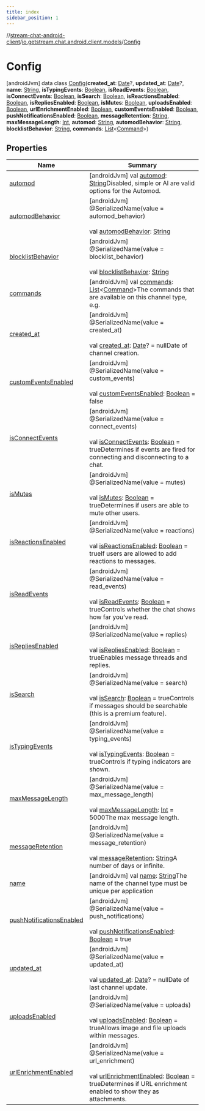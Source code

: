 ```yaml
---
title: index
sidebar_position: 1
---
```

//[stream-chat-android-client](../../../index.md)/[io.getstream.chat.android.client.models](../index.md)/[Config](index.md)



# Config  
 [androidJvm] data class [Config](index.md)(**created_at**: [Date](https://developer.android.com/reference/kotlin/java/util/Date.html)?, **updated_at**: [Date](https://developer.android.com/reference/kotlin/java/util/Date.html)?, **name**: [String](https://kotlinlang.org/api/latest/jvm/stdlib/kotlin/-string/index.html), **isTypingEvents**: [Boolean](https://kotlinlang.org/api/latest/jvm/stdlib/kotlin/-boolean/index.html), **isReadEvents**: [Boolean](https://kotlinlang.org/api/latest/jvm/stdlib/kotlin/-boolean/index.html), **isConnectEvents**: [Boolean](https://kotlinlang.org/api/latest/jvm/stdlib/kotlin/-boolean/index.html), **isSearch**: [Boolean](https://kotlinlang.org/api/latest/jvm/stdlib/kotlin/-boolean/index.html), **isReactionsEnabled**: [Boolean](https://kotlinlang.org/api/latest/jvm/stdlib/kotlin/-boolean/index.html), **isRepliesEnabled**: [Boolean](https://kotlinlang.org/api/latest/jvm/stdlib/kotlin/-boolean/index.html), **isMutes**: [Boolean](https://kotlinlang.org/api/latest/jvm/stdlib/kotlin/-boolean/index.html), **uploadsEnabled**: [Boolean](https://kotlinlang.org/api/latest/jvm/stdlib/kotlin/-boolean/index.html), **urlEnrichmentEnabled**: [Boolean](https://kotlinlang.org/api/latest/jvm/stdlib/kotlin/-boolean/index.html), **customEventsEnabled**: [Boolean](https://kotlinlang.org/api/latest/jvm/stdlib/kotlin/-boolean/index.html), **pushNotificationsEnabled**: [Boolean](https://kotlinlang.org/api/latest/jvm/stdlib/kotlin/-boolean/index.html), **messageRetention**: [String](https://kotlinlang.org/api/latest/jvm/stdlib/kotlin/-string/index.html), **maxMessageLength**: [Int](https://kotlinlang.org/api/latest/jvm/stdlib/kotlin/-int/index.html), **automod**: [String](https://kotlinlang.org/api/latest/jvm/stdlib/kotlin/-string/index.html), **automodBehavior**: [String](https://kotlinlang.org/api/latest/jvm/stdlib/kotlin/-string/index.html), **blocklistBehavior**: [String](https://kotlinlang.org/api/latest/jvm/stdlib/kotlin/-string/index.html), **commands**: [List](https://kotlinlang.org/api/latest/jvm/stdlib/kotlin.collections/-list/index.html)&lt;[Command](../Command/index.md)&gt;)   


## Properties  
  
|  Name |  Summary | 
|---|---|
| <a name="io.getstream.chat.android.client.models/Config/automod/#/PointingToDeclaration/"></a>[automod](automod.md)| <a name="io.getstream.chat.android.client.models/Config/automod/#/PointingToDeclaration/"></a> [androidJvm] val [automod](automod.md): [String](https://kotlinlang.org/api/latest/jvm/stdlib/kotlin/-string/index.html)Disabled, simple or AI are valid options for the Automod.   <br/>|
| <a name="io.getstream.chat.android.client.models/Config/automodBehavior/#/PointingToDeclaration/"></a>[automodBehavior](automodBehavior.md)| <a name="io.getstream.chat.android.client.models/Config/automodBehavior/#/PointingToDeclaration/"></a> [androidJvm] @SerializedName(value = automod_behavior)  <br/>  <br/>val [automodBehavior](automodBehavior.md): [String](https://kotlinlang.org/api/latest/jvm/stdlib/kotlin/-string/index.html)   <br/>|
| <a name="io.getstream.chat.android.client.models/Config/blocklistBehavior/#/PointingToDeclaration/"></a>[blocklistBehavior](blocklistBehavior.md)| <a name="io.getstream.chat.android.client.models/Config/blocklistBehavior/#/PointingToDeclaration/"></a> [androidJvm] @SerializedName(value = blocklist_behavior)  <br/>  <br/>val [blocklistBehavior](blocklistBehavior.md): [String](https://kotlinlang.org/api/latest/jvm/stdlib/kotlin/-string/index.html)   <br/>|
| <a name="io.getstream.chat.android.client.models/Config/commands/#/PointingToDeclaration/"></a>[commands](commands.md)| <a name="io.getstream.chat.android.client.models/Config/commands/#/PointingToDeclaration/"></a> [androidJvm] val [commands](commands.md): [List](https://kotlinlang.org/api/latest/jvm/stdlib/kotlin.collections/-list/index.html)&lt;[Command](../Command/index.md)&gt;The commands that are available on this channel type, e.g.   <br/>|
| <a name="io.getstream.chat.android.client.models/Config/created_at/#/PointingToDeclaration/"></a>[created_at](created_at.md)| <a name="io.getstream.chat.android.client.models/Config/created_at/#/PointingToDeclaration/"></a> [androidJvm] @SerializedName(value = created_at)  <br/>  <br/>val [created_at](created_at.md): [Date](https://developer.android.com/reference/kotlin/java/util/Date.html)? = nullDate of channel creation.   <br/>|
| <a name="io.getstream.chat.android.client.models/Config/customEventsEnabled/#/PointingToDeclaration/"></a>[customEventsEnabled](customEventsEnabled.md)| <a name="io.getstream.chat.android.client.models/Config/customEventsEnabled/#/PointingToDeclaration/"></a> [androidJvm] @SerializedName(value = custom_events)  <br/>  <br/>val [customEventsEnabled](customEventsEnabled.md): [Boolean](https://kotlinlang.org/api/latest/jvm/stdlib/kotlin/-boolean/index.html) = false   <br/>|
| <a name="io.getstream.chat.android.client.models/Config/isConnectEvents/#/PointingToDeclaration/"></a>[isConnectEvents](isConnectEvents.md)| <a name="io.getstream.chat.android.client.models/Config/isConnectEvents/#/PointingToDeclaration/"></a> [androidJvm] @SerializedName(value = connect_events)  <br/>  <br/>val [isConnectEvents](isConnectEvents.md): [Boolean](https://kotlinlang.org/api/latest/jvm/stdlib/kotlin/-boolean/index.html) = trueDetermines if events are fired for connecting and disconnecting to a chat.   <br/>|
| <a name="io.getstream.chat.android.client.models/Config/isMutes/#/PointingToDeclaration/"></a>[isMutes](isMutes.md)| <a name="io.getstream.chat.android.client.models/Config/isMutes/#/PointingToDeclaration/"></a> [androidJvm] @SerializedName(value = mutes)  <br/>  <br/>val [isMutes](isMutes.md): [Boolean](https://kotlinlang.org/api/latest/jvm/stdlib/kotlin/-boolean/index.html) = trueDetermines if users are able to mute other users.   <br/>|
| <a name="io.getstream.chat.android.client.models/Config/isReactionsEnabled/#/PointingToDeclaration/"></a>[isReactionsEnabled](isReactionsEnabled.md)| <a name="io.getstream.chat.android.client.models/Config/isReactionsEnabled/#/PointingToDeclaration/"></a> [androidJvm] @SerializedName(value = reactions)  <br/>  <br/>val [isReactionsEnabled](isReactionsEnabled.md): [Boolean](https://kotlinlang.org/api/latest/jvm/stdlib/kotlin/-boolean/index.html) = trueIf users are allowed to add reactions to messages.   <br/>|
| <a name="io.getstream.chat.android.client.models/Config/isReadEvents/#/PointingToDeclaration/"></a>[isReadEvents](isReadEvents.md)| <a name="io.getstream.chat.android.client.models/Config/isReadEvents/#/PointingToDeclaration/"></a> [androidJvm] @SerializedName(value = read_events)  <br/>  <br/>val [isReadEvents](isReadEvents.md): [Boolean](https://kotlinlang.org/api/latest/jvm/stdlib/kotlin/-boolean/index.html) = trueControls whether the chat shows how far you’ve read.   <br/>|
| <a name="io.getstream.chat.android.client.models/Config/isRepliesEnabled/#/PointingToDeclaration/"></a>[isRepliesEnabled](isRepliesEnabled.md)| <a name="io.getstream.chat.android.client.models/Config/isRepliesEnabled/#/PointingToDeclaration/"></a> [androidJvm] @SerializedName(value = replies)  <br/>  <br/>val [isRepliesEnabled](isRepliesEnabled.md): [Boolean](https://kotlinlang.org/api/latest/jvm/stdlib/kotlin/-boolean/index.html) = trueEnables message threads and replies.   <br/>|
| <a name="io.getstream.chat.android.client.models/Config/isSearch/#/PointingToDeclaration/"></a>[isSearch](isSearch.md)| <a name="io.getstream.chat.android.client.models/Config/isSearch/#/PointingToDeclaration/"></a> [androidJvm] @SerializedName(value = search)  <br/>  <br/>val [isSearch](isSearch.md): [Boolean](https://kotlinlang.org/api/latest/jvm/stdlib/kotlin/-boolean/index.html) = trueControls if messages should be searchable (this is a premium feature).   <br/>|
| <a name="io.getstream.chat.android.client.models/Config/isTypingEvents/#/PointingToDeclaration/"></a>[isTypingEvents](isTypingEvents.md)| <a name="io.getstream.chat.android.client.models/Config/isTypingEvents/#/PointingToDeclaration/"></a> [androidJvm] @SerializedName(value = typing_events)  <br/>  <br/>val [isTypingEvents](isTypingEvents.md): [Boolean](https://kotlinlang.org/api/latest/jvm/stdlib/kotlin/-boolean/index.html) = trueControls if typing indicators are shown.   <br/>|
| <a name="io.getstream.chat.android.client.models/Config/maxMessageLength/#/PointingToDeclaration/"></a>[maxMessageLength](maxMessageLength.md)| <a name="io.getstream.chat.android.client.models/Config/maxMessageLength/#/PointingToDeclaration/"></a> [androidJvm] @SerializedName(value = max_message_length)  <br/>  <br/>val [maxMessageLength](maxMessageLength.md): [Int](https://kotlinlang.org/api/latest/jvm/stdlib/kotlin/-int/index.html) = 5000The max message length.   <br/>|
| <a name="io.getstream.chat.android.client.models/Config/messageRetention/#/PointingToDeclaration/"></a>[messageRetention](messageRetention.md)| <a name="io.getstream.chat.android.client.models/Config/messageRetention/#/PointingToDeclaration/"></a> [androidJvm] @SerializedName(value = message_retention)  <br/>  <br/>val [messageRetention](messageRetention.md): [String](https://kotlinlang.org/api/latest/jvm/stdlib/kotlin/-string/index.html)A number of days or infinite.   <br/>|
| <a name="io.getstream.chat.android.client.models/Config/name/#/PointingToDeclaration/"></a>[name](name.md)| <a name="io.getstream.chat.android.client.models/Config/name/#/PointingToDeclaration/"></a> [androidJvm] val [name](name.md): [String](https://kotlinlang.org/api/latest/jvm/stdlib/kotlin/-string/index.html)The name of the channel type must be unique per application   <br/>|
| <a name="io.getstream.chat.android.client.models/Config/pushNotificationsEnabled/#/PointingToDeclaration/"></a>[pushNotificationsEnabled](pushNotificationsEnabled.md)| <a name="io.getstream.chat.android.client.models/Config/pushNotificationsEnabled/#/PointingToDeclaration/"></a> [androidJvm] @SerializedName(value = push_notifications)  <br/>  <br/>val [pushNotificationsEnabled](pushNotificationsEnabled.md): [Boolean](https://kotlinlang.org/api/latest/jvm/stdlib/kotlin/-boolean/index.html) = true   <br/>|
| <a name="io.getstream.chat.android.client.models/Config/updated_at/#/PointingToDeclaration/"></a>[updated_at](updated_at.md)| <a name="io.getstream.chat.android.client.models/Config/updated_at/#/PointingToDeclaration/"></a> [androidJvm] @SerializedName(value = updated_at)  <br/>  <br/>val [updated_at](updated_at.md): [Date](https://developer.android.com/reference/kotlin/java/util/Date.html)? = nullDate of last channel update.   <br/>|
| <a name="io.getstream.chat.android.client.models/Config/uploadsEnabled/#/PointingToDeclaration/"></a>[uploadsEnabled](uploadsEnabled.md)| <a name="io.getstream.chat.android.client.models/Config/uploadsEnabled/#/PointingToDeclaration/"></a> [androidJvm] @SerializedName(value = uploads)  <br/>  <br/>val [uploadsEnabled](uploadsEnabled.md): [Boolean](https://kotlinlang.org/api/latest/jvm/stdlib/kotlin/-boolean/index.html) = trueAllows image and file uploads within messages.   <br/>|
| <a name="io.getstream.chat.android.client.models/Config/urlEnrichmentEnabled/#/PointingToDeclaration/"></a>[urlEnrichmentEnabled](urlEnrichmentEnabled.md)| <a name="io.getstream.chat.android.client.models/Config/urlEnrichmentEnabled/#/PointingToDeclaration/"></a> [androidJvm] @SerializedName(value = url_enrichment)  <br/>  <br/>val [urlEnrichmentEnabled](urlEnrichmentEnabled.md): [Boolean](https://kotlinlang.org/api/latest/jvm/stdlib/kotlin/-boolean/index.html) = trueDetermines if URL enrichment enabled to show they as attachments.   <br/>|

